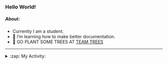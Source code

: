 ### Hello World!

##### About:
- Currently I am a student.
- 🌱 I’m learning how to make better documentation.
- 🌱 GO PLANT SOME TREES AT [TEAM TREES](https://teamtrees.org/)

---
<details>
  <summary>:zap: My Activity:</summary>
  
<!--START_SECTION:waka-->
![Code Time](http://img.shields.io/badge/Code%20Time-1%2C143%20hrs%202%20mins-blue)

**I'm a Night 🦉** 

```text
🌞 Morning                1597 commits        ██░░░░░░░░░░░░░░░░░░░░░░░   09.68 % 
🌆 Daytime                5708 commits        █████████░░░░░░░░░░░░░░░░   34.60 % 
🌃 Evening                4725 commits        ███████░░░░░░░░░░░░░░░░░░   28.64 % 
🌙 Night                  4467 commits        ███████░░░░░░░░░░░░░░░░░░   27.08 % 
```
📅 **I'm Most Productive on Wednesday** 

```text
Monday                   2426 commits        ████░░░░░░░░░░░░░░░░░░░░░   14.71 % 
Tuesday                  2203 commits        ███░░░░░░░░░░░░░░░░░░░░░░   13.35 % 
Wednesday                3800 commits        ██████░░░░░░░░░░░░░░░░░░░   23.03 % 
Thursday                 2109 commits        ███░░░░░░░░░░░░░░░░░░░░░░   12.78 % 
Friday                   1613 commits        ██░░░░░░░░░░░░░░░░░░░░░░░   09.78 % 
Saturday                 1456 commits        ██░░░░░░░░░░░░░░░░░░░░░░░   08.83 % 
Sunday                   2890 commits        ████░░░░░░░░░░░░░░░░░░░░░   17.52 % 
```


📊 **This Week I Spent My Time On** 

```text
🔥 Editors: 
VS Code                  6 hrs 21 mins       █████████████████████████   100.00 % 

🐱‍💻 Projects: 
giveth-dapps-v2          3 hrs 33 mins       ██████████████░░░░░░░░░░░   55.98 % 
praise                   2 hrs 30 mins       ██████████░░░░░░░░░░░░░░░   39.41 % 
impact-graph             17 mins             █░░░░░░░░░░░░░░░░░░░░░░░░   04.61 % 
```


 Last Updated on 29/06/2023 15:11:08 UTC
<!--END_SECTION:waka-->
</details>
